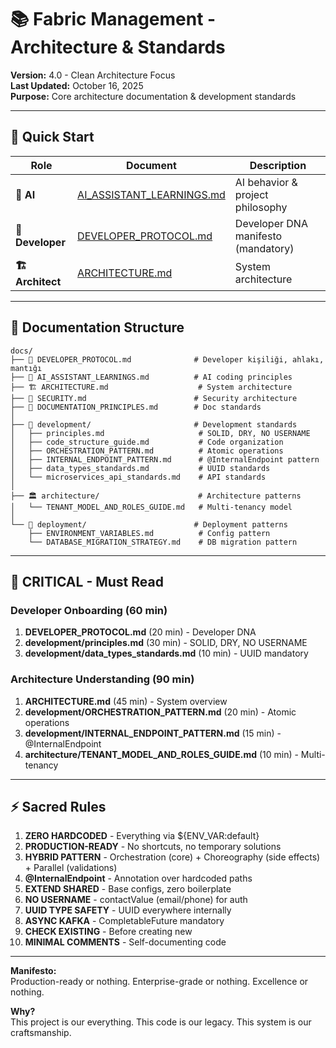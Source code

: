 # 📚 Fabric Management - Architecture & Standards

**Version:** 4.0 - Clean Architecture Focus  
**Last Updated:** October 16, 2025  
**Purpose:** Core architecture documentation & development standards

---

## 🎯 Quick Start

| Role             | Document                                                 | Description                         |
| ---------------- | -------------------------------------------------------- | ----------------------------------- |
| **🤖 AI**        | [AI_ASSISTANT_LEARNINGS.md](./AI_ASSISTANT_LEARNINGS.md) | AI behavior & project philosophy    |
| **💎 Developer** | [DEVELOPER_PROTOCOL.md](./DEVELOPER_PROTOCOL.md)         | Developer DNA manifesto (mandatory) |
| **🏗️ Architect** | [ARCHITECTURE.md](./ARCHITECTURE.md)                     | System architecture                 |

---

## 📂 Documentation Structure

```
docs/
├── 💎 DEVELOPER_PROTOCOL.md              # Developer kişiliği, ahlakı, mantığı
├── 🤖 AI_ASSISTANT_LEARNINGS.md          # AI coding principles
├── 🏗️ ARCHITECTURE.md                    # System architecture
├── 🔐 SECURITY.md                        # Security architecture
├── 📖 DOCUMENTATION_PRINCIPLES.md        # Doc standards
│
├── 📐 development/                       # Development standards
│   ├── principles.md                     # SOLID, DRY, NO USERNAME
│   ├── code_structure_guide.md           # Code organization
│   ├── ORCHESTRATION_PATTERN.md          # Atomic operations
│   ├── INTERNAL_ENDPOINT_PATTERN.md      # @InternalEndpoint pattern
│   ├── data_types_standards.md           # UUID standards
│   └── microservices_api_standards.md    # API standards
│
├── 🏛️ architecture/                      # Architecture patterns
│   └── TENANT_MODEL_AND_ROLES_GUIDE.md   # Multi-tenancy model
│
└── 🚀 deployment/                        # Deployment patterns
    ├── ENVIRONMENT_VARIABLES.md          # Config pattern
    └── DATABASE_MIGRATION_STRATEGY.md    # DB migration pattern
```

---

## 🔴 CRITICAL - Must Read

### Developer Onboarding (60 min)

1. **DEVELOPER_PROTOCOL.md** (20 min) - Developer DNA
2. **development/principles.md** (30 min) - SOLID, DRY, NO USERNAME
3. **development/data_types_standards.md** (10 min) - UUID mandatory

### Architecture Understanding (90 min)

1. **ARCHITECTURE.md** (45 min) - System overview
2. **development/ORCHESTRATION_PATTERN.md** (20 min) - Atomic operations
3. **development/INTERNAL_ENDPOINT_PATTERN.md** (15 min) - @InternalEndpoint
4. **architecture/TENANT_MODEL_AND_ROLES_GUIDE.md** (10 min) - Multi-tenancy

---

## ⚡ Sacred Rules

1. **ZERO HARDCODED** - Everything via ${ENV_VAR:default}
2. **PRODUCTION-READY** - No shortcuts, no temporary solutions
3. **HYBRID PATTERN** - Orchestration (core) + Choreography (side effects) + Parallel (validations)
4. **@InternalEndpoint** - Annotation over hardcoded paths
5. **EXTEND SHARED** - Base configs, zero boilerplate
6. **NO USERNAME** - contactValue (email/phone) for auth
7. **UUID TYPE SAFETY** - UUID everywhere internally
8. **ASYNC KAFKA** - CompletableFuture mandatory
9. **CHECK EXISTING** - Before creating new
10. **MINIMAL COMMENTS** - Self-documenting code

---

**Manifesto:**  
Production-ready or nothing. Enterprise-grade or nothing. Excellence or nothing.

**Why?**  
This project is our everything. This code is our legacy. This system is our craftsmanship.

